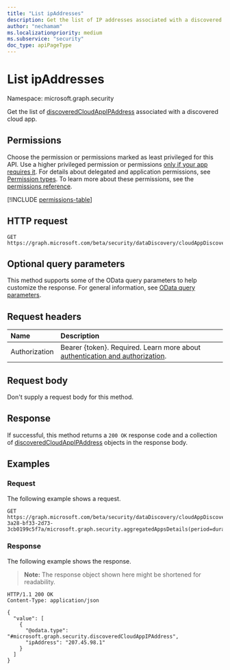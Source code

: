 ```yaml
---
title: "List ipAddresses"
description: Get the list of IP addresses associated with a discovered cloud app.
author: "nechamam"
ms.localizationpriority: medium
ms.subservice: "security"
doc_type: apiPageType
---
```


# List ipAddresses

Namespace: microsoft.graph.security

Get the list of [discoveredCloudAppIPAddress](../resources/security-discoveredcloudappipaddress.md)  associated with a discovered cloud app.

## Permissions

Choose the permission or permissions marked as least privileged for this API. Use a higher privileged permission or permissions [only if your app requires it](/graph/permissions-overview#best-practices-for-using-microsoft-graph-permissions). For details about delegated and application permissions, see [Permission types](/graph/permissions-overview#permission-types). To learn more about these permissions, see the [permissions reference](/graph/permissions-reference).

<!-- {
  "blockType": "permissions",
  "name": "security-discoveredcloudappdetail-list-ipaddresses-permissions"
}
-->
[!INCLUDE [permissions-table](../includes/permissions/security-discoveredcloudappdetail-list-ipaddresses-permissions.md)]

## HTTP request

<!-- {
  "blockType": "ignored"
}
-->
``` http
GET https://graph.microsoft.com/beta/security/dataDiscovery/cloudAppDiscovery/uploadedStreams/{streamId}/microsoft.graph.security.aggregatedAppsDetails(period=duration'{duration}')/{appId}/ipAddresses
```

## Optional query parameters

This method supports some of the OData query parameters to help customize the response. For general information, see [OData query parameters](/graph/query-parameters).

## Request headers

|Name|Description|
|:---|:---|
|Authorization|Bearer {token}. Required. Learn more about [authentication and authorization](/graph/auth/auth-concepts).|

## Request body

Don't supply a request body for this method.

## Response

If successful, this method returns a `200 OK` response code and a collection of [discoveredCloudAppIPAddress](../resources/security-discoveredcloudappipaddress.md) objects in the response body.

## Examples

### Request

The following example shows a request.
<!-- {
  "blockType": "request",
  "name": "list_discoveredcloudappipaddress"
}
-->
``` http
GET https://graph.microsoft.com/beta/security/dataDiscovery/cloudAppDiscovery/uploadedStreams/93b60b3e-3a28-bf33-2d73-3cb0199c5f7a/microsoft.graph.security.aggregatedAppsDetails(period=duration'P90D')/12345/ipAddresses
```


### Response

The following example shows the response.
>**Note:** The response object shown here might be shortened for readability.
<!-- {
  "blockType": "response",
  "truncated": true,
  "@odata.type": "Collection(microsoft.graph.security.discoveredCloudAppIPAddress)"
}
-->
``` http
HTTP/1.1 200 OK
Content-Type: application/json

{
  "value": [
    {
      "@odata.type": "#microsoft.graph.security.discoveredCloudAppIPAddress",
      "ipAddress": "207.45.98.1"
    }
  ]
}
```

